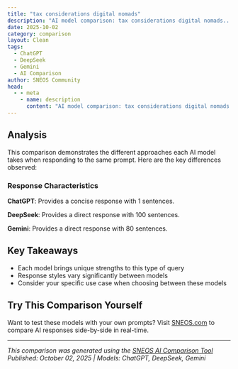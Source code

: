 ```yaml
---
title: "tax considerations digital nomads"
description: "AI model comparison: tax considerations digital nomads..."
date: 2025-10-02
category: comparison
layout: Clean
tags:
  - ChatGPT
  - DeepSeek
  - Gemini
  - AI Comparison
author: SNEOS Community
head:
  - - meta
    - name: description
      content: "AI model comparison: tax considerations digital nomads..."
---
```


<ChatComparison
  title="tax considerations digital nomads"
  prompt="tax considerations digital nomads"
  :responses='{
    "ChatGPT": "Error calling OpenAI API.",
    "DeepSeek": "Of course. This is a crucial and complex topic for digital nomads. Navigating tax obligations is one of the biggest challenges of the lifestyle.\n\nHere\u2019s a comprehensive breakdown of the key tax considerations for digital nomads, from basic concepts to advanced strategies.\n\n### The Golden Rule: It\u0027s Complex and Personal\nThere is no one-size-fits-all answer. Your tax situation depends on:\n*   Your **country of citizenship**.\n*   Your **country of tax residency**.\n*   The countries you **work from** and for how long.\n*   The **structure of your business** (freelancer, LLC, corporation, etc.).\n*   The **source of your income** (clients in Country A, while you\u0027re in Country B).\n\n---\n\n### 1. Core Concepts Every Digital Nomad Must Understand\n\n#### A) Tax Residency vs. Citizenship\n*   **Citizenship:** Where you hold a passport. The US and Eritrea are the only countries that tax based on citizenship regardless of where you live. For everyone else, citizenship is less important for income tax.\n*   **Tax Residency:** This is the key concept. This is the country that has the primary right to tax your **worldwide income**. You become a tax resident by spending more than 183 days in a country in a tax year, or through \u0022center of vital interests\u0022 (home, family, bank accounts).\n\n#### B) Source vs. Worldwide Taxation\n*   **Source-Based Taxation:** Most countries only tax income that is earned *within* their borders. If you are a non-resident, you often only pay tax on local income.\n*   **Worldwide Taxation:** If you are a tax resident of a country (like the USA, UK, Canada, Australia), you are obligated to report and potentially pay tax on your income regardless of where in the world it was earned.\n\n#### C) The 183-Day Rule\nA common threshold. If you spend **183 days or more** in a country within a calendar year, you will almost certainly be considered a tax resident there, triggering obligations on your worldwide income.\n\n#### D) Double Taxation\nThis is the nightmare scenario: two countries taxing the same income. For example, the USA (as a citizen) and Thailand (as a tax resident after 180 days) both claiming the right to tax your income.\n\n---\n\n### 2. The Digital Nomad\u0027s Tax Dilemma: \u0022Tax Home\u0022\n\nThe concept of a \u0022tax home\u0022 is critical, especially for US citizens and residents.\n\n*   **What is a Tax Home?** It\u0027s your main place of business, employment, or post of duty, regardless of where you maintain your family home.\n*   **The Problem for Nomads:** If you have no main place of business because you are constantly traveling, the IRS (and other tax authorities) may determine you have **no tax home**. This makes all of your work-related travel expenses **non-deductible**.\n*   **How to Establish a Tax Home:**\n    *   Maintain a permanent residence (even if you rent it out part of the year).\n    *   Have business ties to a specific location (e.g., an employer\u0027s office, a registered business address).\n    *   Return to that location regularly between trips.\n\n---\n\n### 3. Common Scenarios \u0026 Strategies\n\n#### Scenario 1: The \u0022Perpetual Traveler\u0022 (No Formal Residency)\nYou hop between countries, staying less than 183 days in each.\n\n*   **Risk:** You might still be a tax resident of your home country if you don\u0027t sever ties. You could also accidentally become a tax resident in a new country if their rules are complex (e.g., based on \u0022intent\u0022).\n*   **Strategy:** You must continue filing taxes in your home country if it has worldwide taxation. You may be able to use the **Foreign Earned Income Exclusion (FEIE)** or Foreign Tax Credit (FTC) to reduce liability (see US section below).\n\n#### Scenario 2: Establishing Residency in a Low-Tax Country\nYou use a program to become an official tax resident in a country with favorable tax laws.\n\n*   **Examples:**\n    *   **Portugal:** NHR (Non-Habitual Resident) regime offers a flat 20% rate on certain Portuguese-sourced income and potential exemption on foreign-sourced income for 10 years. *(Note: The NHR program is changing in 2024).*\n    *   **Georgia:** Territorial taxation - only Georgian-sourced income is taxed. Remote work for foreign clients is often tax-free.\n    *   **UAE/Dubai:** 0% personal income tax for residents.\n    *   **Panama:** Territorial taxation for foreign-earned income.\n*   **Strategy:** This requires formally moving, renting an apartment, getting a residence permit, and severing your tax residency in your home country. **This is often the most effective long-term strategy.**\n\n#### Scenario 3: The \u0022Digital Nomad Visa\u0022 Holder\nCountries like Portugal, Spain, Croatia, Greece, and Estonia offer specific visas for remote workers.\n\n*   **Tax Implication:** These visas often come with tax perks. For example, some offer a flat income tax rate or a special tax regime for a limited time. **Crucially, holding the visa usually makes you a tax resident of that country,** so you must report your worldwide income there and abide by their tax rules.\n\n---\n\n### 4. Specifics for US Citizens \u0026 Green Card Holders\n\nThe US taxes its citizens on worldwide income, no matter where they live.\n\n*   **Foreign Earned Income Exclusion (FEIE):**\n    *   Allows you to exclude a certain amount of foreign-earned income from US tax (~$120,000 for 2023, adjusted annually).\n    *   To qualify, you must pass either the **Physical Presence Test** (330 full days in a 12-month period outside the US) or the **Bona Fide Residence Test** (proving you live abroad permanently).\n*   **Foreign Tax Credit (FTC):**\n    *   A dollar-for-dollar credit for taxes you pay to a foreign government. This is used for income above the FEIE threshold or for income that doesn\u0027t qualify for the FEIE.\n*   **Foreign Bank Account Report (FBAR) - FinCEN 114:**\n    *   If the total value of your foreign financial accounts exceeds $10,000 at any point in the year, you must file this report. **Penalties for non-compliance are extremely severe.**\n*   **FATCA (Form 8938):**\n    *   Similar to FBAR but with different thresholds, filed with your tax return.\n\n---\n\n### 5. Actionable Steps \u0026 Best Practices\n\n1.  **Determine Your Current Tax Residency:** Be brutally honest. Where are your strongest ties?\n2.  **Understand Your Home Country\u0027s Rules:** Know your filing obligations and available exemptions (like the FEIE).\n3.  **Track Your Travel Days Meticulously:** Use an app or spreadsheet. This is your first line of defense against creating unwanted tax residency.\n4.  **Keep Impeccable Financial Records:** Separate business and personal expenses. Keep all receipts, especially for travel and \u0022tax home\u0022 proof.\n5.  **Consider Your Business Structure:** Operating as a sole proprietor is simple, but an LLC or S-Corp might offer better liability protection and tax flexibility.\n6.  **Research Before You Settle:** Before spending significant time in a country, research its tax residency rules and any digital nomad visa tax benefits.\n7.  **Consult a Professional:** This is not optional for most.\n\n### When to Hire a Professional Tax Advisor\n\nYou absolutely need a professional if:\n*   You are a **US citizen** living abroad.\n*   You plan to **establish tax residency in a new country**.\n*   Your income is high or complex (multiple streams, investments, crypto).\n*   You have spent close to 183 days in any country.\n*   You are unsure about your residency status.\n\n**Look for:** Cross-border tax specialists, expat tax services, or advisors familiar with the digital nomad lifestyle.\n\n### Summary: Key Takeaways\n\n*   **You Can\u0027t Escape Tax Obligations Entirely:** The goal is legal optimization, not evasion.\n*   **Residency is Key:** Your tax residency determines your primary tax burden.\n*   **The 183-Day Rule is a Guideline, Not a Universal Law:** Many countries have more complex \u0022tie-breaker\u0022 rules.\n*   **US Citizens Have Unique Burdens:** They must file forever, but have tools like the FEIE to reduce liability.\n*   **Planning is Everything:** Don\u0027t wait until the tax year is over. Plan your travel and residency with taxes in mind.\n\nDisclaimer: This information is for educational purposes only and does not constitute tax advice. Please consult with a qualified tax professional regarding your specific situation.",
    "Gemini": "## Tax Considerations for Digital Nomads: A Complex Landscape\n\nNavigating taxes as a digital nomad can be challenging due to the complexities of residency, income sourcing, and international tax laws. Here\u0027s a breakdown of key considerations:\n\n**1. Determining Tax Residency:**\n\n*   **The Million-Dollar Question:** Where are you considered a tax resident? This is the most crucial factor. Tax residency determines where you owe taxes on your *worldwide* income.\n*   **Common Factors:** Countries use various criteria to determine tax residency, often including:\n    *   **Physical Presence:**  A specific number of days spent in a country (e.g., 183 days in a calendar year). This is the most common.\n    *   **Permanent Home:**  Owning or renting a house, even if you don\u0027t spend much time there.\n    *   **Center of Vital Interests:**  Where your personal and economic ties are strongest (e.g., family, bank accounts, business).\n    *   **Nationality:**  Some countries (like the US) tax based on citizenship, regardless of residency.\n*   **Tie-Breaker Rules:**  Many countries have tax treaties that include \u0022tie-breaker rules\u0022 to determine residency when you meet the residency requirements of more than one country.  These rules consider factors like permanent home, center of vital interests, habitual abode, and nationality, in that order.\n*   **Ending Residency:**  Important to formally end your tax residency in your previous country to avoid double taxation.  This might involve completing specific forms or declarations.\n\n**2. Income Sourcing:**\n\n*   **Where did the income come from?** This determines where you may owe taxes on that *particular* income, even if you aren\u0027t a tax resident there.\n*   **Different Types of Income:**\n    *   **Freelance/Self-Employment Income:** Usually sourced to where the services are performed.  However, some countries may consider where your clients are located.\n    *   **Employment Income:** Generally taxed where you are physically working (even if you\u0027re employed by a company in another country).\n    *   **Investment Income:** Typically taxed in your country of tax residency. However, withholding taxes may be applied at the source (e.g., dividend taxes).\n    *   **Rental Income:**  Usually taxed in the country where the property is located.\n    *   **Capital Gains:**  Taxed in your country of tax residency, but may also be taxable in the country where the asset is located.\n\n**3. Double Taxation:**\n\n*   **The Risk:**  The most significant issue for digital nomads is facing double taxation \u2013 paying taxes on the same income in multiple countries.\n*   **Mitigation Strategies:**\n    *   **Tax Treaties:** Many countries have tax treaties designed to prevent double taxation. These treaties often specify which country has the primary right to tax specific types of income. You may need to claim treaty benefits on your tax return.\n    *   **Foreign Tax Credit (FTC):**  Most countries allow a tax credit for taxes paid to foreign countries on income sourced outside your country of residence. This credit helps offset the taxes you owe to your country of residence.  The FTC is usually limited to the amount of tax you would have paid on that income in your country of residence.\n    *   **Foreign Earned Income Exclusion (FEIE):** The US offers the FEIE, allowing US citizens and resident aliens living abroad to exclude a certain amount of foreign-earned income from US taxation.  This is a significant benefit for US digital nomads. (2024 amount is $126,500).  To qualify, you must meet either the Physical Presence Test or the Bona Fide Residence Test.\n\n**4. Tax Obligations in Different Countries:**\n\n*   **Country-Specific Rules:**  Tax laws vary widely between countries.  You need to understand the rules in *every* country where you:\n    *   Are considered a tax resident.\n    *   Earn income.\n    *   Have a significant connection (e.g., property, business).\n*   **VAT/GST:**  Value-Added Tax (VAT) or Goods and Services Tax (GST) may apply to your income or expenses, depending on the country.\n*   **Social Security/National Insurance:**  You might need to contribute to social security or national insurance schemes in the countries where you are earning income.\n*   **Reporting Requirements:**  Even if you don\u0027t owe taxes, you might still be required to file a tax return in certain countries.\n\n**5. Practical Considerations \u0026 Tips:**\n\n*   **Record Keeping is Critical:**  Maintain meticulous records of your income, expenses, travel dates, and residency information.  Digital tools can help with this.\n*   **Use a VPN:**  When accessing financial or tax information online, use a VPN to ensure data security, especially on public Wi-Fi.\n*   **Open a Business Bank Account:**  Separate your personal and business finances.\n*   **Choose Your Nomad Base Carefully:**  Consider the tax implications when deciding where to spend the majority of your time. Some countries offer more favorable tax regimes for digital nomads (e.g., Portugal\u0027s Non-Habitual Resident (NHR) regime, although it has been limited for new applicants).\n*   **Stay Up-to-Date:** Tax laws change frequently.  Keep abreast of changes in the countries you are traveling to or residing in.\n*   **Seek Professional Advice:** **This is the most important point.** Consult with a qualified tax advisor or accountant who specializes in international taxation and digital nomad issues. They can provide personalized advice based on your specific circumstances.  They can also help you navigate complex tax treaties and compliance requirements.\n\n**6.  Common Mistakes to Avoid:**\n\n*   **Ignoring Tax Obligations:**  Assuming that because you\u0027re \u0022nomadic,\u0022 you don\u0027t have to pay taxes anywhere.\n*   **Underestimating Residency Rules:**  Not understanding how residency is determined and inadvertently becoming a tax resident in a country you didn\u0027t intend to.\n*   **Poor Record Keeping:**  Failing to keep accurate records of income, expenses, and travel dates, making it difficult to file taxes accurately.\n*   **Missing Filing Deadlines:**  Penalties for late filing can be significant.\n*   **Assuming Tax Treaties Apply Automatically:**  You usually need to actively claim treaty benefits on your tax return.\n*   **Using Inaccurate Information:**  Relying on outdated or unreliable information from online sources.\n\n**Resources:**\n\n*   **Tax Treaties:**  OECD website, websites of individual countries\u0027 tax authorities.\n*   **International Tax Associations:**  IFA (International Fiscal Association).\n*   **Professional Tax Advisors:** Search online for \u0022international tax advisor for digital nomads.\u0022\n\n**Disclaimer:**\n\nThis information is for general guidance only and should not be considered professional tax advice. Tax laws are complex and subject to change. Consult with a qualified tax advisor for personalized advice based on your specific circumstances.\n"
  }'
  published-date="08:55"
/>

## Analysis

This comparison demonstrates the different approaches each AI model takes when responding to the same prompt. Here are the key differences observed:

### Response Characteristics

**ChatGPT**: Provides a concise response with 1 sentences. 

**DeepSeek**: Provides a direct response with 100 sentences. 

**Gemini**: Provides a direct response with 80 sentences. 

## Key Takeaways

- Each model brings unique strengths to this type of query
- Response styles vary significantly between models
- Consider your specific use case when choosing between these models

## Try This Comparison Yourself

Want to test these models with your own prompts? Visit [SNEOS.com](https://sneos.com) to compare AI responses side-by-side in real-time.

---

*This comparison was generated using the [SNEOS AI Comparison Tool](https://sneos.com)*
*Published: October 02, 2025 | Models: ChatGPT, DeepSeek, Gemini*
